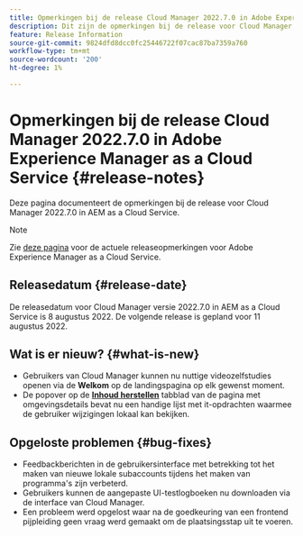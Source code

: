 ```yaml
---
title: Opmerkingen bij de release Cloud Manager 2022.7.0 in Adobe Experience Manager as a Cloud Service
description: Dit zijn de opmerkingen bij de release voor Cloud Manager 2022.7.0 in AEM as a Cloud Service.
feature: Release Information
source-git-commit: 9824dfd8dcc0fc25446722f07cac87ba7359a760
workflow-type: tm+mt
source-wordcount: '200'
ht-degree: 1%

---
```



# Opmerkingen bij de release Cloud Manager 2022.7.0 in Adobe Experience Manager as a Cloud Service {#release-notes}

Deze pagina documenteert de opmerkingen bij de release voor Cloud Manager 2022.7.0 in AEM as a Cloud Service.

>[!NOTE]
>
>Zie [deze pagina](/help/release-notes/release-notes-cloud/release-notes-current.md) voor de actuele releaseopmerkingen voor Adobe Experience Manager as a Cloud Service.

## Releasedatum {#release-date}

De releasedatum voor Cloud Manager versie 2022.7.0 in AEM as a Cloud Service is 8 augustus 2022. De volgende release is gepland voor 11 augustus 2022.

## Wat is er nieuw? {#what-is-new}

* Gebruikers van Cloud Manager kunnen nu nuttige videozelfstudies openen via de **Welkom** op de landingspagina op elk gewenst moment.
* De popover op de **[Inhoud herstellen](/help/operations/backup.md)** tabblad van de pagina met omgevingsdetails bevat nu een handige lijst met it-opdrachten waarmee de gebruiker wijzigingen lokaal kan bekijken.

## Opgeloste problemen {#bug-fixes}

* Feedbackberichten in de gebruikersinterface met betrekking tot het maken van nieuwe lokale subaccounts tijdens het maken van programma&#39;s zijn verbeterd.
* Gebruikers kunnen de aangepaste UI-testlogboeken nu downloaden via de interface van Cloud Manager.
* Een probleem werd opgelost waar na de goedkeuring van een frontend pijpleiding geen vraag werd gemaakt om de plaatsingsstap uit te voeren.
